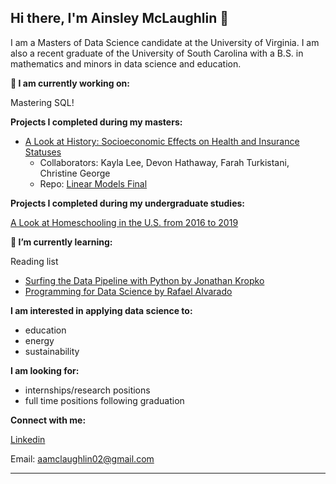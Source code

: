 ## Hi there, I'm Ainsley McLaughlin 👋

I am a Masters of Data Science candidate at the University of Virginia. I am also a recent graduate of the University of South Carolina with a B.S. in mathematics and minors in data science and education. 

**🔭 I am currently working on:**

Mastering SQL!

**Projects I completed during my masters:**

- [A Look at History: Socioeconomic Effects on Health and Insurance Statuses](https://docs.google.com/presentation/d/1XzAavpZ8Mt6l6qe3ZlyuJdTKJmhAB6LyjL1LmhnOWVU/edit?usp=sharing)
    - Collaborators: Kayla Lee, Devon Hathaway, Farah Turkistani, Christine George
    - Repo: [Linear Models Final](https://github.com/fturkistani/linearmodelsfinal)

**Projects I completed during my undergraduate studies:**

[A Look at Homeschooling in the U.S. from 2016 to 2019](https://public.tableau.com/app/profile/ainsley.mclaughlin/viz/ALookatHomeschoolingintheU_S___2016vs2019/Proj)

**🌱 I’m currently learning:**

Reading list
- [Surfing the Data Pipeline with Python by Jonathan Kropko](https://jkropko.github.io/surfing-the-data-pipeline/intro.html)
- [Programming for Data Science by Rafael Alvarado](https://ontoligent.github.io/DS5100-book/)
  
**I am interested in applying data science to:**
- education
- energy
- sustainability
  
**I am looking for:**
  - internships/research positions
  - full time positions following graduation
    
**Connect with me:**

[Linkedin](https://www.linkedin.com/in/ainsley-mclaughlin/)

Email: aamclaughlin02@gmail.com


<!--
**AinsleyM02/AinsleyM02** is a ✨ _special_ ✨ repository because its `README.md` (this file) appears on your GitHub profile.

Here are some ideas to get you started:

- 🔭 I’m currently working on ...
- 🌱 I’m currently learning ...
- 👯 I’m looking to collaborate on ...
- 🤔 I’m looking for help with ...
- 💬 Ask me about ...
- 📫 How to reach me: ...
- 😄 Pronouns: ...
- ⚡ Fun fact: ...
-->

-----
